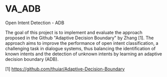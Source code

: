 # VA_ADB
Open Intent Detection - ADB

The goal of this project is to implement and evaluate the approach proposed in the Github "Adaptive Decision Boundary" by Zhang [1]. The approach aims to improve the performance of open intent classification, a challenging task in dialogue systems, thus balancing the identification of known intents and the detection of unknown intents by learning an adaptive decision boundary (ADB).

[1] https://github.com/thuiar/Adaptive-Decision-Boundary
